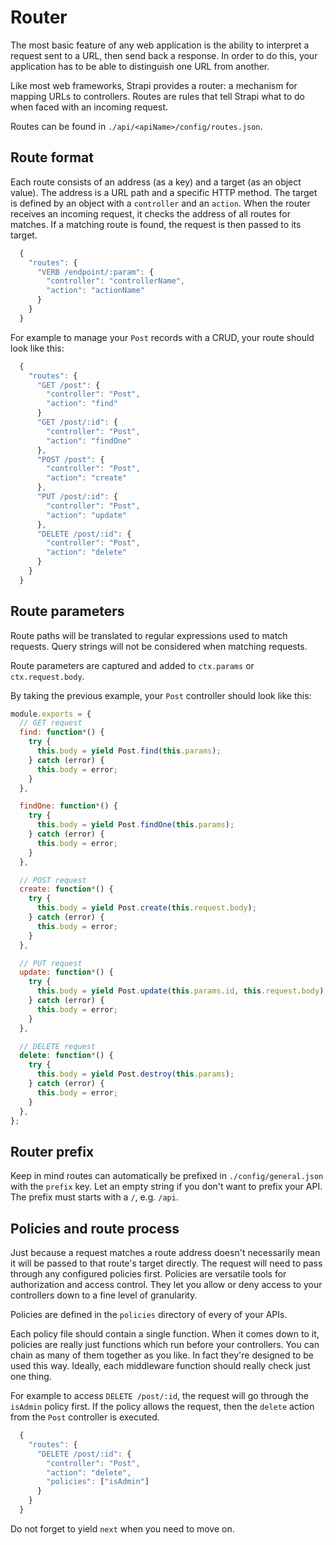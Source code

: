 # Router

The most basic feature of any web application is the ability to interpret a request sent to a URL,
then send back a response. In order to do this, your application has to be able to distinguish one URL
from another.

Like most web frameworks, Strapi provides a router: a mechanism for mapping URLs to controllers.
Routes are rules that tell Strapi what to do when faced with an incoming request.

Routes can be found in `./api/<apiName>/config/routes.json`.

## Route format

Each route consists of an address (as a key) and a target (as an object value).
The address is a URL path and a specific HTTP method. The target is defined by an object with a
`controller` and an `action`. When the router receives an incoming request, it checks the address
of all routes for matches. If a matching route is found, the request is then passed to its target.

```js
  {
    "routes": {
      "VERB /endpoint/:param": {
        "controller": "controllerName",
        "action": "actionName"
      }
    }
  }
```

For example to manage your `Post` records with a CRUD, your route should look like this:

```js
  {
    "routes": {
      "GET /post": {
        "controller": "Post",
        "action": "find"
      }
      "GET /post/:id": {
        "controller": "Post",
        "action": "findOne"
      },
      "POST /post": {
        "controller": "Post",
        "action": "create"
      },
      "PUT /post/:id": {
        "controller": "Post",
        "action": "update"
      },
      "DELETE /post/:id": {
        "controller": "Post",
        "action": "delete"
      }
    }
  }
```

## Route parameters

Route paths will be translated to regular expressions used to match requests.
Query strings will not be considered when matching requests.

Route parameters are captured and added to `ctx.params` or `ctx.request.body`.

By taking the previous example, your `Post` controller should look like this:

```js
module.exports = {
  // GET request
  find: function*() {
    try {
      this.body = yield Post.find(this.params);
    } catch (error) {
      this.body = error;
    }
  },

  findOne: function*() {
    try {
      this.body = yield Post.findOne(this.params);
    } catch (error) {
      this.body = error;
    }
  },

  // POST request
  create: function*() {
    try {
      this.body = yield Post.create(this.request.body);
    } catch (error) {
      this.body = error;
    }
  },

  // PUT request
  update: function*() {
    try {
      this.body = yield Post.update(this.params.id, this.request.body);
    } catch (error) {
      this.body = error;
    }
  },

  // DELETE request
  delete: function*() {
    try {
      this.body = yield Post.destroy(this.params);
    } catch (error) {
      this.body = error;
    }
  },
};
```

## Router prefix

Keep in mind routes can automatically be prefixed in `./config/general.json` with the `prefix` key.
Let an empty string if you don't want to prefix your API. The prefix must starts with a `/`, e.g. `/api`.

## Policies and route process

Just because a request matches a route address doesn't necessarily mean it will be passed to that
route's target directly. The request will need to pass through any configured policies first.
Policies are versatile tools for authorization and access control. They let you allow or deny
access to your controllers down to a fine level of granularity.

Policies are defined in the `policies` directory of every of your APIs.

Each policy file should contain a single function. When it comes down to it, policies are
really just functions which run before your controllers. You can chain as many of them
together as you like. In fact they're designed to be used this way. Ideally, each middleware
function should really check just one thing.

For example to access `DELETE /post/:id`, the request will go through the `isAdmin` policy first.
If the policy allows the request, then the `delete` action from the `Post` controller is executed.

```js
  {
    "routes": {
      "DELETE /post/:id": {
        "controller": "Post",
        "action": "delete",
        "policies": ["isAdmin"]
      }
    }
  }
```

Do not forget to yield `next` when you need to move on.
